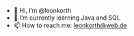 - 👋 Hi, I’m @leonkorth
- 🌱 I’m currently learning Java and SQL
- 📫 How to reach me: leonkorth@web.de

